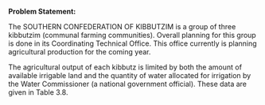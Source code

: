 **Problem Statement:**

The SOUTHERN CONFEDERATION OF KIBBUTZIM is a group of three kibbutzim (communal farming communities). Overall planning for this group is done in its Coordinating Technical Office. This office currently is planning agricultural production for the coming year.

The agricultural output of each kibbutz is limited by both the amount of available irrigable land and the quantity of water allocated for irrigation by the Water Commissioner (a national government official). These data are given in Table 3.8.

